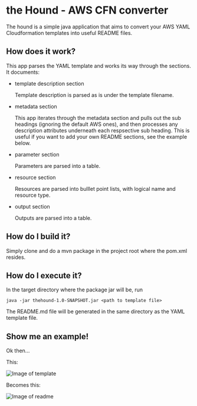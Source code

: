 # the Hound - AWS CFN converter

The hound is a simple java application that aims to convert your AWS YAML Cloudformation templates into useful README files.  

## How does it work?
This app parses the YAML template and works its way through the sections.  It documents:

* template description section
  
  Template description is parsed as is under the template filename.

* metadata section

  This app iterates through the metadata section and pulls out the sub headings (ignoring the default AWS ones), and then processes any description attributes underneath each respsective sub heading.  This is useful if you want to add your own README sections, see the example below.

* parameter section

  Parameters are parsed into a table.

* resource section

  Resources are parsed into bulllet point lists, with logical name and resource type.

* output section

  Outputs are parsed into a table.

## How do I build it?

Simply clone and do a mvn package in the project root where the pom.xml resides.

## How do I execute it?

In the target directory where the package jar will be, run 

```java -jar thehound-1.0-SNAPSHOT.jar <path to template file> ```

The README.md file will be generated in the same directory as the YAML template file.

## Show me an example!

Ok then...

This:

![Image of template](https://github.com/paulmharwood/theHound/blob/master/template-screenshot.png)

Becomes this:

![Image of readme](https://github.com/paulmharwood/theHound/blob/master/readme-screenshot.png)
